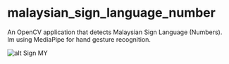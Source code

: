 # malaysian_sign_language_number

An OpenCV application that detects Malaysian Sign Language (Numbers). Im using MediaPipe for hand gesture recognition.


![alt Sign MY](https://github.com/MaisarahPauzi/malaysian_sign_language_number/blob/master/sign.jpg)
